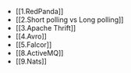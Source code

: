 - [[1.RedPanda]]
- [[2.Short polling vs Long polling]]
- [[3.Apache Thrift]]
- [[4.Avro]]
- [[5.Falcor]]
- [[8.ActiveMQ]]
- [[9.Nats]]
